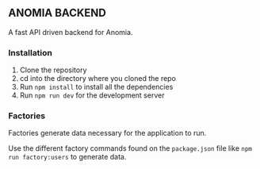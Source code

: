 ## ANOMIA BACKEND
A fast API driven backend for Anomia.

### Installation
1. Clone the repository
2. cd into the directory where you cloned the repo
3. Run `npm install` to install all the dependencies
4. Run `npm run dev` for the development server


### Factories
Factories generate data necessary for the application to run.

Use the different factory commands found on the `package.json` file like `npm run factory:users` to generate data.

